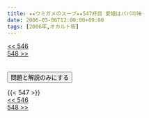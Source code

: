```yaml
---
title: ★★ウミガメのスープ★★547杯目 愛娘はパパの味
date: 2006-03-06T12:00:00+09:00
tags: [2006年,オカルト板]
---
```

<div class="th_left"><a href="../546"><< 546</a></div>
<div class="th_right"><a href="../548">548 >></a></div>
<br><br>
<script src="../../js/cupsoup.js"></script>
<form>
<input type="button" value="問題と解説のみにする" onClick="toggleCupsoup()">
</form>
{{< 547 >}}
<div class="th_left"><a href="../546"><< 546</a></div>
<div class="th_right"><a href="../548">548 >></a></div>